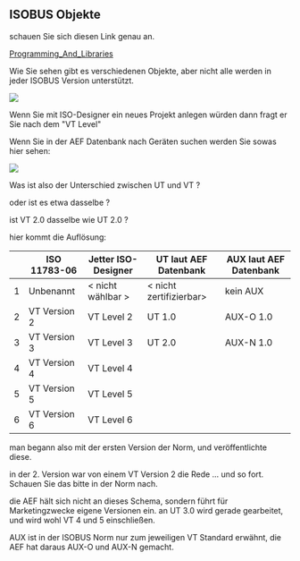 ## ISOBUS Objekte

schauen Sie sich diesen Link genau an. 

[Programming\_And\_Libraries](https://extranet.epec.fi/Public/Manuals/EPEC_Programming_And_Libraries/projecttopics/topic000962.htm)

Wie Sie sehen gibt es verschiedenen Objekte, aber nicht alle werden in jeder ISOBUS Version unterstützt. 

![](https://user-images.githubusercontent.com/69573151/94335435-08939880-ffdc-11ea-92e7-662f2ff7779f.png)

Wenn Sie mit ISO-Designer ein neues Projekt anlegen würden dann fragt er Sie nach dem "VT Level"

Wenn Sie in der AEF Datenbank nach Geräten suchen werden Sie sowas hier sehen:

![](https://user-images.githubusercontent.com/69573151/94335523-5f996d80-ffdc-11ea-9032-8de45bd5b318.png)

Was ist also der Unterschied zwischen UT und VT ? 

oder ist es etwa dasselbe ? 

ist VT 2.0 dasselbe wie UT 2.0 ? 

hier kommt die Auflösung:

|   | ISO 11783-06 | Jetter ISO-Designer | UT laut AEF Datenbank | AUX laut AEF Datenbank |
| --- | --- | --- | --- | --- |
| 1 | Unbenannt | \< nicht wählbar > | \< nicht zertifizierbar> | kein AUX |
| 2 | VT Version 2 | VT Level 2 | UT 1.0 | AUX-O 1.0 |
| 3 | VT Version 3 | VT Level 3 | UT 2.0 | AUX-N 1.0 |
| 4 | VT Version 4 | VT Level 4 |   |   |
| 5 | VT Version 5 | VT Level 5 |   |   |
| 6 | VT Version 6 | VT Level 6 |   |   |

man begann also mit der ersten Version der Norm, und veröffentlichte diese. 

in der 2. Version war von einem VT Version 2 die Rede ... und so fort. Schauen Sie das bitte in der Norm nach. 

die AEF hält sich nicht an dieses Schema, sondern führt für Marketingzwecke eigene Versionen ein. an UT 3.0 wird gerade gearbeitet, und wird wohl VT 4 und 5 einschließen. 

AUX ist in der ISOBUS Norm nur zum jeweiligen VT Standard erwähnt, die AEF hat daraus AUX-O und AUX-N gemacht.
